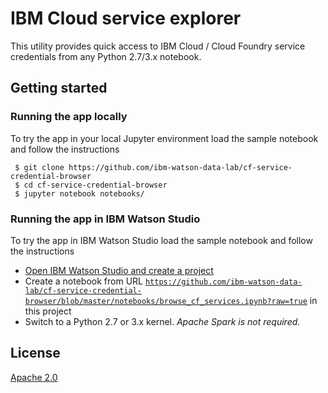 # IBM Cloud service explorer

This utility provides quick access to IBM Cloud / Cloud Foundry service credentials from any Python 2.7/3.x notebook.

## Getting started

### Running the app locally

To try the app in your local Jupyter environment load the sample notebook and follow the instructions

```
 $ git clone https://github.com/ibm-watson-data-lab/cf-service-credential-browser
 $ cd cf-service-credential-browser
 $ jupyter notebook notebooks/
```

### Running the app in IBM Watson Studio

To try the app in IBM Watson Studio load the sample notebook and follow the instructions

 * [Open IBM Watson Studio and create a project](https://dataplatform.ibm.com/projects?context=analytics)
 * Create a notebook from URL [`https://github.com/ibm-watson-data-lab/cf-service-credential-browser/blob/master/notebooks/browse_cf_services.ipynb?raw=true`](https://github.com/ibm-watson-data-lab/cf-service-credential-browser/blob/master/notebooks/browse_cf_services.ipynb?raw=true) in this project
 * Switch to a Python 2.7 or 3.x kernel. _Apache Spark is not required._

 ## License

 [Apache 2.0](LICENSE)

